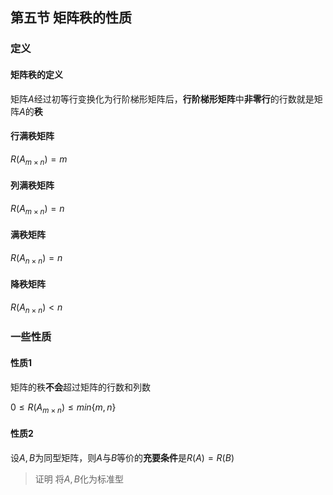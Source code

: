 ## 第五节 矩阵秩的性质
### 定义
#### 矩阵秩的定义
矩阵$A$经过初等行变换化为行阶梯形矩阵后，**行阶梯形矩阵**中**非零行**的行数就是矩阵$A$的**秩**
#### 行满秩矩阵
$R(A_{m\times n})=m$
#### 列满秩矩阵
$R(A_{m\times n})=n$
#### 满秩矩阵
$R(A_{n\times n})=n$
#### 降秩矩阵
$R(A_{n\times n})\lt n$
### 一些性质
#### 性质1
矩阵的秩**不会**超过矩阵的行数和列数

$0\le R(A_{m\times n})\le min\{m,n\}$
#### 性质2
设$A,B$为同型矩阵，则$A$与$B$等价的**充要条件**是$R(A)=R(B)$
>证明 将$A,B$化为标准型